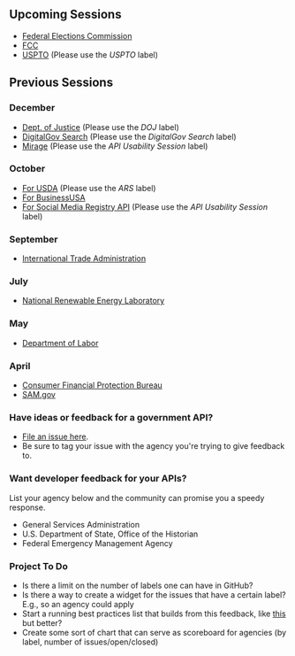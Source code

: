 ## Upcoming Sessions 
* [Federal Elections Commission](https://github.com/18F/openFEC/milestones/API%20Usability%20Testing)
* [FCC](https://github.com/FCC/FCC-APIs)
* [USPTO](https://github.com/GSA/Developer-Feedback-for-Government-APIs/issues?q=is%3Aopen+is%3Aissue) (Please use the _USPTO_ label)


## Previous Sessions

### December
* [Dept. of Justice](https://github.com/GSA/Developer-Feedback-for-Government-APIs/labels/DOJ) (Please use the _DOJ_ label)
* [DigitalGov Search](https://github.com/GSA/GSA-APIs/labels/DigitalGov%20Search)  (Please use the _DigitalGov Search_ label)
* [Mirage](https://github.com/18F/mirage/labels/API%20Usability%20Session) (Please use the _API Usability Session_ label)


### October 
* [For USDA](https://github.com/USDA/USDA-APIs/labels/ARS) (Please use the _ARS_ label) 
* [For BusinessUSA](https://github.com/BusinessUSA/BusinessUSA-Usability-Feedback/issues)
* [For Social Media Registry API](https://github.com/GSA/social-media-registry/labels/API%20Usability%20Session) (Please use the _API Usability Session_ label)


### September
* [International Trade Administration](https://github.com/InternationalTradeAdministration/developerportal/issues/34)

### July
* [National Renewable Energy Laboratory](https://github.com/NREL/developer.nrel.gov/labels/ux-feedback)

### May
* [Department of Labor](https://github.com/USDepartmentofLabor/Developer/issues)

### April
* [Consumer Financial Protection Bureau](https://github.com/cfpb/api/milestones/Usability%20feedback%20improvements%20Round%201)
* [SAM.gov](https://github.com/GSA/sam_api/issues)





### Have ideas or feedback for a government API?  

* [File an issue here](https://github.com/GSA/Developer-Feedback-for-Government-APIs/issues).
* Be sure to tag your issue with the agency you're trying to give feedback to.  


### Want developer feedback for your APIs?  

List your agency below and the community can promise you a speedy response. 

* General Services Administration
* U.S. Department of State, Office of the Historian
* Federal Emergency Management Agency


### Project To Do
* Is there a limit on the number of labels one can have in GitHub?  
* Is there a way to create a widget for the issues that have a certain label?  E.g., so an agency could apply
* Start a running best practices list that builds from this feedback, like [this](https://github.com/GSA/slash-developer-pages/blob/master/API_Checklist.md) but better?
* Create some sort of chart that can serve as scoreboard for agencies (by label, number of issues/open/closed)


